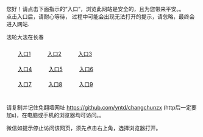您好！请点击下面指示的“入口”，浏览此网站是安全的，且为您带来平安。。 <br/>
点击入口后，请耐心等待， 过程中可能会出现无法打开的提示，请忽略，最终会进入网站. </br>

法轮大法在长春<br/>
<div style="padding:10px"><a style="margin:20px" target="_blank" href="https://d81yu5pysh0w7.cloudfront.net/2Qpsp?avkxzyq" id="ccLink1" rel="nofollow">入口1</a> <a target="_blank" style="margin:20px" href="https://d268obxmk3c9b1.cloudfront.net/2Qpsp?wwngmzgb" id="ccLink2" rel="nofollow">入口2</a> <a style="margin:20px" target="_blank" href="https://d26zifs7qugu07.cloudfront.net/2Qpsp?tutkqzip" id="ccLink3" rel="nofollow">入口3</a></div>

<div style="padding:10px" ><a style="margin:20px" target="_blank" href="https://d81yu5pysh0w7.cloudfront.net/2Qpsp?avkxzyq" id="ccLink4" rel="nofollow">入口4</a> <a style="margin:20px" href="https://d268obxmk3c9b1.cloudfront.net/2Qpsp?wwngmzgb" target="_blank" id="ccLink5" rel="nofollow">入口5</a> <a style="margin:20px" href="https://d26zifs7qugu07.cloudfront.net/2Qpsp?tutkqzip" target="_blank" id="ccLink6" rel="nofollow">入口6</a></div>

<div style="padding:10px"><a style="margin:20px" target="_blank" href="https://d81yu5pysh0w7.cloudfront.net/2Qpsp?avkxzyq" id="ccLink7" rel="nofollow">入口7</a> <a style="margin:20px" href="https://d268obxmk3c9b1.cloudfront.net/2Qpsp?wwngmzgb" target="_blank" id="ccLink8" rel="nofollow">入口8</a> <a style="margin:20px" target="_blank" href="https://d26zifs7qugu07.cloudfront.net/2Qpsp?tutkqzip" id="ccLink9" rel="nofollow">入口9</a></div>

<br/>



请复制并记住免翻墙网址 https://github.com/yntd/changchunzx (http后一定要加s)，在电脑或手机的浏览器均可访问。。<br/>

微信如提示停止访问该网页，须先点击右上角，选择浏览器打开。
